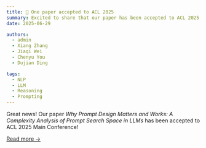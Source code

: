 ```yaml
---
title: 🎉 One paper accepted to ACL 2025
summary: Excited to share that our paper has been accepted to ACL 2025!
date: 2025-06-29

authors:
  - admin
  - Xiang Zhang
  - Jiaqi Wei
  - Chenyu You
  - Dujian Ding

tags:
  - NLP
  - LLM
  - Reasoning
  - Prompting
---
```


Great news! Our paper *Why Prompt Design Matters and Works: A Complexity Analysis of Prompt Search Space in LLMs* has been accepted to ACL 2025 Main Conference!

[Read more →](/publication/acl-2025/)
